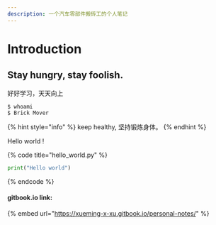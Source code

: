 ```yaml
---
description: 一个汽车零部件搬砖工的个人笔记
---
```


# Introduction

## Stay hungry, stay foolish.

好好学习，天天向上

```
$ whoami
$ Brick Mover
```

{% hint style="info" %}
 keep healthy, 坚持锻炼身体。
{% endhint %}

Hello world !

{% code title="hello\_world.py" %}
```python
print("Hello world")
```
{% endcode %}

#### gitbook.io link:

{% embed url="https://xueming-x-xu.gitbook.io/personal-notes/" %}



